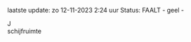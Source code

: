 laatste update: 
zo 12-11-2023  2:24   uur 
Status: FAALT - geel - 
<div class="service R">J</div><div class="service Y">schijfruimte</div>